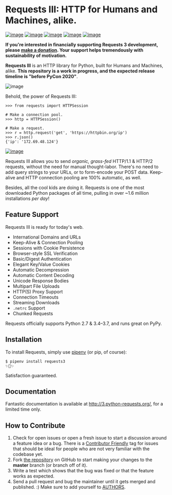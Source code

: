 Requests III: HTTP for Humans and Machines, alike.
==================================================

[![image](https://img.shields.io/pypi/v/requests3.svg)](https://pypi.org/project/requests/)
[![image](https://img.shields.io/pypi/l/requests3.svg)](https://pypi.org/project/requests/)
[![image](https://img.shields.io/pypi/pyversions/requests3.svg)](https://pypi.org/project/requests/)
[![image](https://img.shields.io/github/contributors/kennethreitz/requests3.svg)](https://github.com/requests/requests/graphs/contributors)
[![image](https://img.shields.io/badge/Say%20Thanks-!-1EAEDB.svg)](https://saythanks.io/to/kennethreitz)

**If you're interested in financially supporting Requests 3 development, please [make a donation](https://cash.me/$KennethReitz). Your support helps tremendously with sustainability of motivation.**

**Requests III** is an HTTP library for Python, built for Humans and Machines, alike. **This repository is a work in progress, and the expected release timeline is "before PyCon 2020"**.

![image](https://farm5.staticflickr.com/4317/35198386374_1939af3de6_k_d.jpg)

Behold, the power of Requests III:

``` {.sourceCode .pycon}
>>> from requests import HTTPSession

# Make a connection pool.
>>> http = HTTPSession()

# Make a request.
>>> r = http.request('get', 'https://httpbin.org/ip')
>>> r.json()
{'ip': '172.69.48.124'}
```

[![image](https://raw.githubusercontent.com/requests/requests/master/docs/_static/requests-logo-small.png)](http://docs.python-requests.org/)

Requests III allows you to send *organic, grass-fed* HTTP/1.1 & HTTP/2 requests,
without the need for manual thought-labor. There's no need to add query
strings to your URLs, or to form-encode your POST data. Keep-alive and
HTTP connection pooling are 100% automatic, as well.

Besides, all the cool kids are doing it. Requests is one of the most
downloaded Python packages of all time, pulling in over ~1.6 million
installations *per day*!

Feature Support
---------------

Requests III is ready for today's web.

-   International Domains and URLs
-   Keep-Alive & Connection Pooling
-   Sessions with Cookie Persistence
-   Browser-style SSL Verification
-   Basic/Digest Authentication
-   Elegant Key/Value Cookies
-   Automatic Decompression
-   Automatic Content Decoding
-   Unicode Response Bodies
-   Multipart File Uploads
-   HTTP(S) Proxy Support
-   Connection Timeouts
-   Streaming Downloads
-   `.netrc` Support
-   Chunked Requests

Requests officially supports Python 2.7 & 3.4–3.7, and runs great on
PyPy.

Installation
------------

To install Requests, simply use [pipenv](http://pipenv.org/) (or pip, of
course):

``` {.sourceCode .bash}
$ pipenv install requests3
✨🍰✨
```

Satisfaction guaranteed.

Documentation
-------------

Fantastic documentation is available at
<http://3.python-requests.org/>, for a limited time only.

How to Contribute
-----------------

1.  Check for open issues or open a fresh issue to start a discussion
    around a feature idea or a bug. There is a [Contributor
    Friendly](https://github.com/requests/requests/issues?direction=desc&labels=Contributor+Friendly&page=1&sort=updated&state=open)
    tag for issues that should be ideal for people who are not very
    familiar with the codebase yet.
2.  Fork [the repository](https://github.com/requests/requests) on
    GitHub to start making your changes to the **master** branch (or
    branch off of it).
3.  Write a test which shows that the bug was fixed or that the feature
    works as expected.
4.  Send a pull request and bug the maintainer until it gets merged and
    published. :) Make sure to add yourself to
    [AUTHORS](https://github.com/requests/requests/blob/master/AUTHORS.rst).
